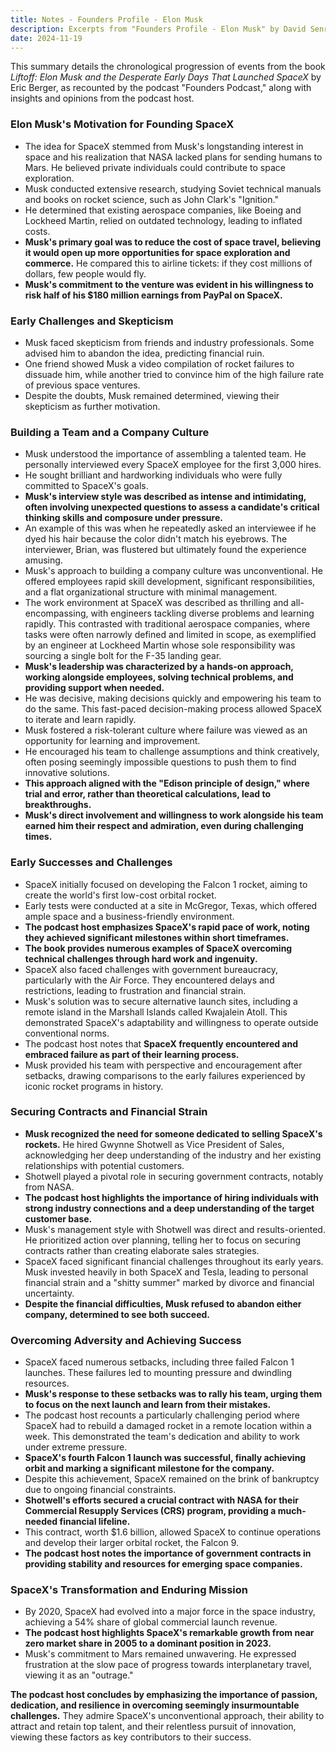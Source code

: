 ```yaml
---
title: Notes - Founders Profile - Elon Musk
description: Excerpts from "Founders Profile - Elon Musk" by David Senra
date: 2024-11-19
---
```


This summary details the chronological progression of events from the book *Liftoff: Elon Musk and the Desperate Early Days That Launched SpaceX* by Eric Berger, as recounted by the podcast "Founders Podcast," along with insights and opinions from the podcast host. 

### Elon Musk's Motivation for Founding SpaceX

* The idea for SpaceX stemmed from Musk's longstanding interest in space and his realization that NASA lacked plans for sending humans to Mars. He believed private individuals could contribute to space exploration.
* Musk conducted extensive research, studying Soviet technical manuals and books on rocket science, such as John Clark's "Ignition."
* He determined that existing aerospace companies, like Boeing and Lockheed Martin, relied on outdated technology, leading to inflated costs.
* **Musk's primary goal was to reduce the cost of space travel, believing it would open up more opportunities for space exploration and commerce.** He compared this to airline tickets: if they cost millions of dollars, few people would fly.
* **Musk's commitment to the venture was evident in his willingness to risk half of his $180 million earnings from PayPal on SpaceX.**

### Early Challenges and Skepticism 

* Musk faced skepticism from friends and industry professionals. Some advised him to abandon the idea, predicting financial ruin.
* One friend showed Musk a video compilation of rocket failures to dissuade him, while another tried to convince him of the high failure rate of previous space ventures.
* Despite the doubts, Musk remained determined, viewing their skepticism as further motivation.

### Building a Team and a Company Culture

* Musk understood the importance of assembling a talented team. He personally interviewed every SpaceX employee for the first 3,000 hires.
* He sought brilliant and hardworking individuals who were fully committed to SpaceX's goals.
* **Musk's interview style was described as intense and intimidating, often involving unexpected questions to assess a candidate's critical thinking skills and composure under pressure.**
* An example of this was when he repeatedly asked an interviewee if he dyed his hair because the color didn't match his eyebrows. The interviewer, Brian, was flustered but ultimately found the experience amusing.
* Musk's approach to building a company culture was unconventional. He offered employees rapid skill development, significant responsibilities, and a flat organizational structure with minimal management.
* The work environment at SpaceX was described as thrilling and all-encompassing, with engineers tackling diverse problems and learning rapidly. This contrasted with traditional aerospace companies, where tasks were often narrowly defined and limited in scope, as exemplified by an engineer at Lockheed Martin whose sole responsibility was sourcing a single bolt for the F-35 landing gear.
* **Musk's leadership was characterized by a hands-on approach, working alongside employees, solving technical problems, and providing support when needed.**
* He was decisive, making decisions quickly and empowering his team to do the same. This fast-paced decision-making process allowed SpaceX to iterate and learn rapidly.
* Musk fostered a risk-tolerant culture where failure was viewed as an opportunity for learning and improvement.
* He encouraged his team to challenge assumptions and think creatively, often posing seemingly impossible questions to push them to find innovative solutions.
* **This approach aligned with the "Edison principle of design," where trial and error, rather than theoretical calculations, lead to breakthroughs.** 
* **Musk's direct involvement and willingness to work alongside his team earned him their respect and admiration, even during challenging times.** 

### Early Successes and Challenges

* SpaceX initially focused on developing the Falcon 1 rocket, aiming to create the world's first low-cost orbital rocket. 
* Early tests were conducted at a site in McGregor, Texas, which offered ample space and a business-friendly environment.
* **The podcast host emphasizes SpaceX's rapid pace of work, noting they achieved significant milestones within short timeframes.**
* **The book provides numerous examples of SpaceX overcoming technical challenges through hard work and ingenuity.** 
* SpaceX also faced challenges with government bureaucracy, particularly with the Air Force. They encountered delays and restrictions, leading to frustration and financial strain. 
* Musk's solution was to secure alternative launch sites, including a remote island in the Marshall Islands called Kwajalein Atoll. This demonstrated SpaceX's adaptability and willingness to operate outside conventional norms.
* The podcast host notes that **SpaceX frequently encountered and embraced failure as part of their learning process.** 
* Musk provided his team with perspective and encouragement after setbacks, drawing comparisons to the early failures experienced by iconic rocket programs in history.

### Securing Contracts and Financial Strain

* **Musk recognized the need for someone dedicated to selling SpaceX's rockets.** He hired Gwynne Shotwell as Vice President of Sales, acknowledging her deep understanding of the industry and her existing relationships with potential customers.
* Shotwell played a pivotal role in securing government contracts, notably from NASA.
* **The podcast host highlights the importance of hiring individuals with strong industry connections and a deep understanding of the target customer base.**
* Musk's management style with Shotwell was direct and results-oriented. He prioritized action over planning, telling her to focus on securing contracts rather than creating elaborate sales strategies. 
* SpaceX faced significant financial challenges throughout its early years. Musk invested heavily in both SpaceX and Tesla, leading to personal financial strain and a "shitty summer" marked by divorce and financial uncertainty. 
* **Despite the financial difficulties, Musk refused to abandon either company, determined to see both succeed.**

### Overcoming Adversity and Achieving Success

* SpaceX faced numerous setbacks, including three failed Falcon 1 launches. These failures led to mounting pressure and dwindling resources.
* **Musk's response to these setbacks was to rally his team, urging them to focus on the next launch and learn from their mistakes.**
* The podcast host recounts a particularly challenging period where SpaceX had to rebuild a damaged rocket in a remote location within a week. This demonstrated the team's dedication and ability to work under extreme pressure.
* **SpaceX's fourth Falcon 1 launch was successful, finally achieving orbit and marking a significant milestone for the company.**
* Despite this achievement, SpaceX remained on the brink of bankruptcy due to ongoing financial constraints.
* **Shotwell's efforts secured a crucial contract with NASA for their Commercial Resupply Services (CRS) program, providing a much-needed financial lifeline.** 
* This contract, worth $1.6 billion, allowed SpaceX to continue operations and develop their larger orbital rocket, the Falcon 9.
* **The podcast host notes the importance of government contracts in providing stability and resources for emerging space companies.**

### SpaceX's Transformation and Enduring Mission

* By 2020, SpaceX had evolved into a major force in the space industry, achieving a 54% share of global commercial launch revenue.
* **The podcast host highlights SpaceX's remarkable growth from near zero market share in 2005 to a dominant position in 2023.**
* Musk's commitment to Mars remained unwavering. He expressed frustration at the slow pace of progress towards interplanetary travel, viewing it as an "outrage."

**The podcast host concludes by emphasizing the importance of passion, dedication, and resilience in overcoming seemingly insurmountable challenges.** They admire SpaceX's unconventional approach, their ability to attract and retain top talent, and their relentless pursuit of innovation, viewing these factors as key contributors to their success. 
